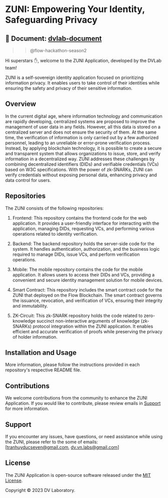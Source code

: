 # ZUNI: Empowering Your Identity, Safeguarding Privacy
## 🌟 Document: [dvlab-document](https://dvlab-document.vercel.app/docs/overview)
>> @flow-hackathon-season2

Hi superstars ✋, welcome to the ZUNI Application, developed by the DVLab team! 

ZUNI is a self-sovereign identity application focused on prioritizing information privacy. It enables users to take control of their identities while ensuring the safety and privacy of their sensitive information.

## Overview
In the current digital age, where information technology and communication are rapidly developing, centralized systems are proposed to improve the management of user data in any fields. However, all this data is stored on a centralized server and does not ensure the security of them. At the same time, the verification of information is only carried out by a few authorized personnel, leading to an unreliable or error-prone verification process. Instead, by applying blockchain technology, it is possible to create a secure and transparent system that allows organizations to issue, store, and verify information in a decentralized way. ZUNI addresses these challenges by combining decentralized identifiers (DIDs) and verifiable credentials (VCs) based on W3C specifications. With the power of zk-SNARKs, ZUNI can verify credentials without exposing personal data, enhancing privacy and data control for users.

## Repositories
The ZUNI consists of the following repositories:

1. Frontend: This repository contains the frontend code for the web application. It provides a user-friendly interface for interacting with the application, managing DIDs, requesting VCs, and performing various operations related to identity verification.

2. Backend: The backend repository holds the server-side code for the system. It handles authentication, authorization, and the business logic required to manage DIDs, issue VCs, and perform verification operations.

3. Mobile: The mobile repository contains the code for the mobile application. It allows users to access their DIDs and VCs, providing a convenient and secure identity management solution for mobile devices.

4. Smart Contract: This repository includes the smart contract code for the ZUNI that deployed on the Flow Blockchain. The smart contract governs the issuance, revocation, and verification of VCs, ensuring their integrity and immutability.

5. ZK-Circuit: This zk-SNARK repository holds the code related to zero-knowledge succinct non-interactive arguments of knowledge (zk-SNARKs) protocol integration within the ZUNI application. It enables efficient and accurate verification of proofs while preserving the privacy of holder information.

## Installation and Usage
More information, please follow the instructions provided in each repository's respective README file. 

## Contributions
We welcome contributions from the community to enhance the ZUNI Application. If you would like to contribute, please review emails in [Support](#support) for more information.

## Support <a name="support"></a>
If you encounter any issues, have questions, or need assistance while using the ZUNI, please refer to the some of emails: [tranhuyducseven@gmail.com, dv.vn.labs@gmail.com]

## License
The ZUNI Application is open-source software released under the [MIT License](https://opensource.org/licenses/MIT).

Copyright © 2023 DV Laboratory.

